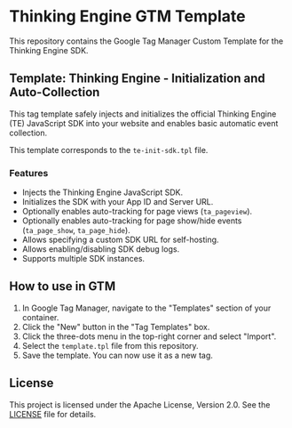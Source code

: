 # Thinking Engine GTM Template

This repository contains the Google Tag Manager Custom Template for the Thinking Engine SDK.

## Template: Thinking Engine - Initialization and Auto-Collection

This tag template safely injects and initializes the official Thinking Engine (TE) JavaScript SDK into your website and enables basic automatic event collection.

This template corresponds to the `te-init-sdk.tpl` file.

### Features
- Injects the Thinking Engine JavaScript SDK.
- Initializes the SDK with your App ID and Server URL.
- Optionally enables auto-tracking for page views (`ta_pageview`).
- Optionally enables auto-tracking for page show/hide events (`ta_page_show`, `ta_page_hide`).
- Allows specifying a custom SDK URL for self-hosting.
- Allows enabling/disabling SDK debug logs.
- Supports multiple SDK instances.

## How to use in GTM

1.  In Google Tag Manager, navigate to the "Templates" section of your container.
2.  Click the "New" button in the "Tag Templates" box.
3.  Click the three-dots menu in the top-right corner and select "Import".
4.  Select the `template.tpl` file from this repository.
5.  Save the template. You can now use it as a new tag.

## License

This project is licensed under the Apache License, Version 2.0. See the [LICENSE](LICENSE) file for details.
